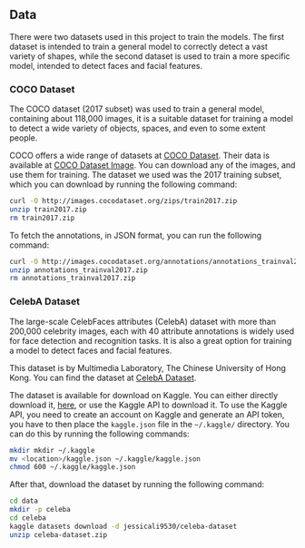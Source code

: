 ## Data

There were two datasets used in this project to train the models. The first dataset is intended to train a general model to correctly detect a vast variety of shapes, while the second dataset is used to train a more specific model, intended to detect faces and facial features.

### COCO Dataset

The COCO dataset (2017 subset) was used to train a general model, containing about 118,000 images, it is a suitable dataset for training a model to detect a wide variety of objects, spaces, and even to some extent people.

COCO offers a wide range of datasets at [COCO Dataset](https://cocodataset.org/). Their data is available at [COCO Dataset Image](http://images.cocodataset.org/). You can download any of the images, and use them for training. The dataset we used was the 2017 training subset, which you can download by running the following command:

```bash
curl -O http://images.cocodataset.org/zips/train2017.zip
unzip train2017.zip
rm train2017.zip
```

To fetch the annotations, in JSON format, you can run the following command:

```bash
curl -O http://images.cocodataset.org/annotations/annotations_trainval2017.zip
unzip annotations_trainval2017.zip
rm annotations_trainval2017.zip
```

### CelebA Dataset

The large-scale CelebFaces attributes (CelebA) dataset with more than 200,000 celebrity images, each with 40 attribute annotations is widely used for face detection and recognition tasks. It is also a great option for training a model to detect faces and facial features.

This dataset is by Multimedia Laboratory, The Chinese University of Hong Kong. You can find the dataset at [CelebA Dataset](http://mmlab.ie.cuhk.edu.hk/projects/CelebA.html).

The dataset is available for download on Kaggle. You can either directly download it, [here](https://www.kaggle.com/datasets/jessicali9530/celeba-dataset), or use the Kaggle API to download it. To use the Kaggle API, you need to create an account on Kaggle and generate an API token, you have to then place the `kaggle.json` file in the `~/.kaggle/` directory. You can do this by running the following commands:

```bash
mkdir mkdir ~/.kaggle
mv <location>/kaggle.json ~/.kaggle/kaggle.json
chmod 600 ~/.kaggle/kaggle.json
```

After that, download the dataset by running the following command:

```bash
cd data
mkdir -p celeba
cd celeba
kaggle datasets download -d jessicali9530/celeba-dataset
unzip celeba-dataset.zip
```